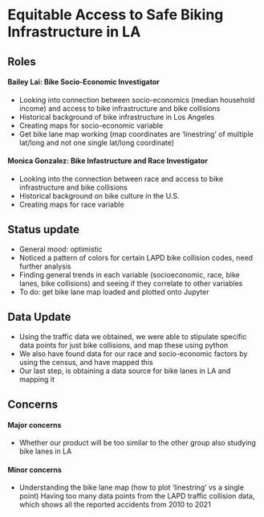 # Equitable Access to Safe Biking Infrastructure in LA 

## Roles 

#### Bailey Lai: Bike Socio-Economic Investigator
- Looking into connection between socio-economics (median household income) and access to bike infrastructure and bike collisions
- Historical background of bike infrastructure in Los Angeles
- Creating maps for socio-economic variable
- Get bike lane map working (map coordinates are ‘linestring’ of multiple lat/long and not one single lat/long coordinate)

#### Monica Gonzalez: Bike Infastructure and Race Investigator 
- Looking into the connection between race and access to bike infrastructure and bike collisions 
- Historical background on bike culture in the U.S. 
- Creating maps for race variable 

## Status update
- General mood: optimistic
- Noticed a pattern of colors for certain LAPD bike collision codes, need further analysis
- Finding general trends in each variable (socioeconomic, race, bike lanes, bike collisions) and seeing if they correlate to other variables
- To do: get bike lane map loaded and plotted onto Jupyter

## Data Update
- Using the traffic data we obtained, we were able to stipulate specific data points for just bike collisions, and map these using python
- We also have found data for our race and socio-economic factors by using the census, and have mapped this 
- Our last step, is obtaining a data source for bike lanes in LA and mapping it

## Concerns

#### Major concerns
- Whether our product will be too similar to the other group also studying bike lanes in LA
#### Minor concerns
- Understanding the bike lane map (how to plot ‘linestring’ vs a single point)
Having too many data points from the LAPD traffic collision data, which shows all the reported accidents from 2010 to 2021
